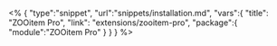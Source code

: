 <% {
	"type":"snippet", "url":"snippets/installation.md", "vars":{
		"title": "ZOOitem Pro",
		"link": "extensions\/zooitem-pro",
		"package":{
			"module":"ZOOitem Pro"
		}
	}
} %>